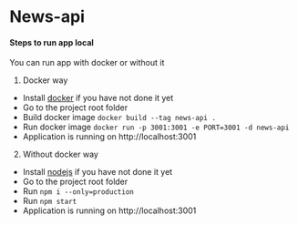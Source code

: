 # News-api

#### Steps to run app local
You can run app with docker or without it

1. Docker way

* Install [docker](https://docs.docker.com/engine/install/) if you have not done it yet
* Go to the project root folder 
* Build docker image `docker build --tag news-api .`
* Run docker image `docker run -p 3001:3001 -e PORT=3001 -d news-api`
* Application is running on http://localhost:3001


2. Without docker way

* Install [nodejs](https://nodejs.org/uk/download/) if you have not done it yet
* Go to the project root folder
* Run `npm i --only=production`
* Run `npm start`
* Application is running on http://localhost:3001
